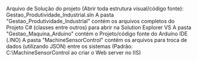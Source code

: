 Arquivo de Solução do projeto (Abrir toda estrutura visual/código fonte): Gestao_Produtividade_Industrial.sln
A pasta "Gestao_Produtividade_Industrial" contém os arquivos completos do Projeto C# (classes entre outros) para abrir na Solution Explorer VS
A pasta "Gestao_Maquina_Arduino" contém o Projeto/código fonte do Arduíno IDE (.INO)
A pasta "MachineSensorControl" contém os arquivos para troca de dados (utilizando JSON) entre os sistemas (Padrão: C:\MachineSensorControl ao criar o Web server no IIS)
